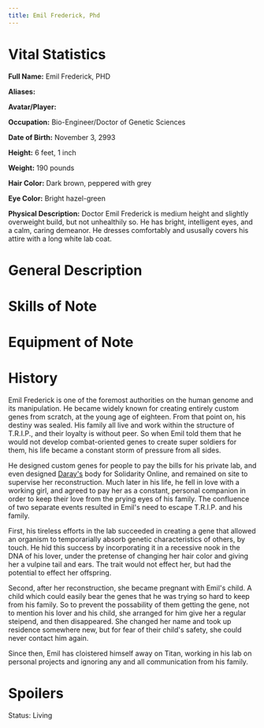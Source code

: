 ```yaml
---
title: Emil Frederick, Phd
---
```


# Vital Statistics

**Full Name:** Emil Frederick, PHD

**Aliases:**

**Avatar/Player:**

**Occupation:** Bio-Engineer/Doctor of Genetic Sciences

**Date of Birth:** November 3, 2993

**Height:** 6 feet, 1 inch

**Weight:** 190 pounds

**Hair Color:** Dark brown, peppered with grey

**Eye Color:** Bright hazel-green

**Physical Description:** Doctor Emil Frederick is medium height and slightly
overweight build, but not unhealthily so. He has bright, intelligent eyes, and a
calm, caring demeanor. He dresses comfortably and ususally covers his attire
with a long white lab coat.

# General Description

# Skills of Note

# Equipment of Note

# History

Emil Frederick is one of the foremost authorities on the human genome and its
manipulation. He became widely known for creating entirely custom genes from
scratch, at the young age of eighteen. From that point on, his destiny was
sealed. His family all live and work within the structure of T.R.I.P., and their
loyalty is without peer. So when Emil told them that he would not develop
combat-oriented genes to create super soldiers for them, his life became a
constant storm of pressure from all sides.

He designed custom genes for people to pay the bills for his private lab, and
even designed [Daray's](../daray_dare_bowen) body for Solidarity Online, and
remained on site to supervise her reconstruction. Much later in his life, he
fell in love with a working girl, and agreed to pay her as a constant, personal
companion in order to keep their love from the prying eyes of his family. The
confluence of two separate events resulted in Emil's need to escape T.R.I.P. and
his family.

First, his tireless efforts in the lab succeeded in creating a gene that allowed
an organism to temporarially absorb genetic characteristics of others, by touch.
He hid this success by incorporating it in a recessive nook in the DNA of his
lover, under the pretense of changing her hair color and giving her a vulpine
tail and ears. The trait would not effect her, but had the potential to effect
her offspring.

Second, after her reconstruction, she became pregnant with Emil's child.  A
child which could easily bear the genes that he was trying so hard to keep from
his family. So to prevent the possability of them getting the gene, not to
mention his lover and his child, she arranged for him give her a regular
steipend, and then disappeared. She changed her name and took up residence
somewhere new, but for fear of their child's safety, she could never contact him
again.

Since then, Emil has cloistered himself away on Titan, working in his lab on
personal projects and ignoring any and all communication from his family.

# Spoilers

Status: Living
